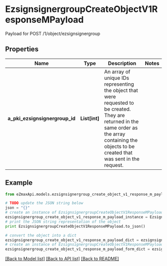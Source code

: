 # EzsignsignergroupCreateObjectV1ResponseMPayload

Payload for POST /1/object/ezsignsignergroup

## Properties

Name | Type | Description | Notes
------------ | ------------- | ------------- | -------------
**a_pki_ezsignsignergroup_id** | **List[int]** | An array of unique IDs representing the object that were requested to be created.  They are returned in the same order as the array containing the objects to be created that was sent in the request. | 

## Example

```python
from eZmaxApi.models.ezsignsignergroup_create_object_v1_response_m_payload import EzsignsignergroupCreateObjectV1ResponseMPayload

# TODO update the JSON string below
json = "{}"
# create an instance of EzsignsignergroupCreateObjectV1ResponseMPayload from a JSON string
ezsignsignergroup_create_object_v1_response_m_payload_instance = EzsignsignergroupCreateObjectV1ResponseMPayload.from_json(json)
# print the JSON string representation of the object
print EzsignsignergroupCreateObjectV1ResponseMPayload.to_json()

# convert the object into a dict
ezsignsignergroup_create_object_v1_response_m_payload_dict = ezsignsignergroup_create_object_v1_response_m_payload_instance.to_dict()
# create an instance of EzsignsignergroupCreateObjectV1ResponseMPayload from a dict
ezsignsignergroup_create_object_v1_response_m_payload_form_dict = ezsignsignergroup_create_object_v1_response_m_payload.from_dict(ezsignsignergroup_create_object_v1_response_m_payload_dict)
```
[[Back to Model list]](../README.md#documentation-for-models) [[Back to API list]](../README.md#documentation-for-api-endpoints) [[Back to README]](../README.md)


